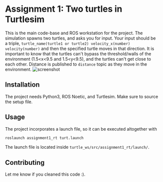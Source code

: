 # Assignment 1: Two turtles in Turtlesim

This is the main code-base and ROS workstation for the project. The simulation spawns two turtles, and asks you for input. Your input should be a triple, ```turtle_name(turtle1 or turtle2) velocity_x(number) velocity(number)``` and then the specified turtle moves in that direction. It is important to know that the turtles can't bypass the threshold/walls of the environment (1.5<x<9.5 and 1.5<y<9.5), and the turtles can't get close to each other. Distance is published to ```distance``` topic as they move in the environment.
![screenshot](https://github.com/milwd/turtle_ws/blob/master/working%20footage.gif)
## Installation

The project needs Python3, ROS Noetic, and Turtlesim. Make sure to source the setup file.

## Usage

The project incorporates a launch file, so it can be executed altogether with 
```bash 
roslaunch assignment1_rt turt.launch
``` 

The launch file is located inside ```turtle_ws/src/assignment1_rt/launch/```.

## Contributing

Let me know if you cleaned this code :).
